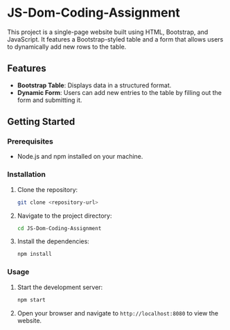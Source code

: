 # JS-Dom-Coding-Assignment

This project is a single-page website built using HTML, Bootstrap, and JavaScript. It features a Bootstrap-styled table and a form that allows users to dynamically add new rows to the table.

## Features

- **Bootstrap Table**: Displays data in a structured format.
- **Dynamic Form**: Users can add new entries to the table by filling out the form and submitting it.

## Getting Started

### Prerequisites

- Node.js and npm installed on your machine.

### Installation

1. Clone the repository:
   ```bash
   git clone <repository-url>
   ```
2. Navigate to the project directory:
   ```bash
   cd JS-Dom-Coding-Assignment
   ```
3. Install the dependencies:
   ```bash
   npm install
   ```

### Usage

1. Start the development server:
   ```bash
   npm start
   ```
2. Open your browser and navigate to `http://localhost:8080` to view the website.
